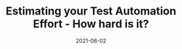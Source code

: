 ---
categories:
- Software Testing
date: '2021-06-02'
title: Estimating your Test Automation Effort - How hard is it?
---